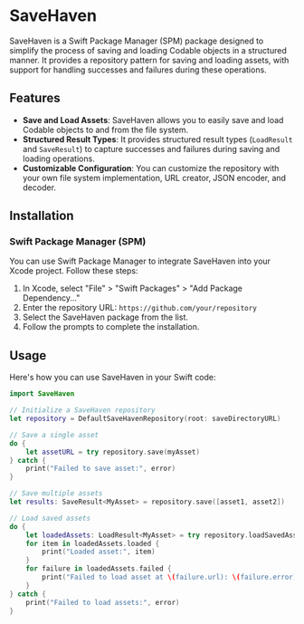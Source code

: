# SaveHaven

SaveHaven is a Swift Package Manager (SPM) package designed to simplify the process of saving and loading Codable objects in a structured manner. It provides a repository pattern for saving and loading assets, with support for handling successes and failures during these operations.

## Features

- **Save and Load Assets**: SaveHaven allows you to easily save and load Codable objects to and from the file system.
- **Structured Result Types**: It provides structured result types (`LoadResult` and `SaveResult`) to capture successes and failures during saving and loading operations.
- **Customizable Configuration**: You can customize the repository with your own file system implementation, URL creator, JSON encoder, and decoder.

## Installation

### Swift Package Manager (SPM)

You can use Swift Package Manager to integrate SaveHaven into your Xcode project. Follow these steps:

1. In Xcode, select "File" > "Swift Packages" > "Add Package Dependency..."
2. Enter the repository URL: `https://github.com/your/repository`
3. Select the SaveHaven package from the list.
4. Follow the prompts to complete the installation.

## Usage

Here's how you can use SaveHaven in your Swift code:

```swift
import SaveHaven

// Initialize a SaveHaven repository
let repository = DefaultSaveHavenRepository(root: saveDirectoryURL)

// Save a single asset
do {
    let assetURL = try repository.save(myAsset)
} catch {
    print("Failed to save asset:", error)
}

// Save multiple assets
let results: SaveResult<MyAsset> = repository.save([asset1, asset2])

// Load saved assets
do {
    let loadedAssets: LoadResult<MyAsset> = try repository.loadSavedAssets(of: MyAsset.self)
    for item in loadedAssets.loaded {
        print("Loaded asset:", item)
    }
    for failure in loadedAssets.failed {
        print("Failed to load asset at \(failure.url): \(failure.error)")
    }
} catch {
    print("Failed to load assets:", error)
}
